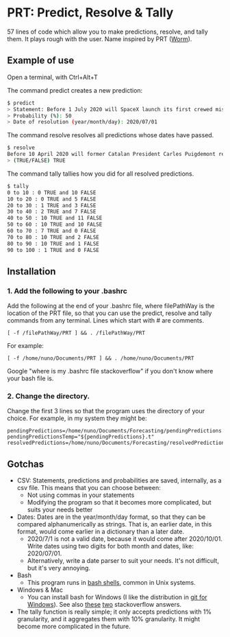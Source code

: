 # PRT: Predict, Resolve & Tally
57 lines of code which allow you to make predictions, resolve, and tally them. It plays rough with the user. Name inspired by PRT ([Worm](https://parahumans.wordpress.com/)).

## Example of use

Open a terminal, with Ctrl+Alt+T

The command predict creates a new prediction:

```bash
$ predict
> Statement: Before 1 July 2020 will SpaceX launch its first crewed mission into orbit?
> Probability (%): 50
> Date of resolution (year/month/day): 2020/07/01
```

The command resolve resolves all predictions whose dates have passed.

```bash
$ resolve
Before 10 April 2020 will former Catalan President Carles Puigdemont return to Spain? (2020/04/10)
> (TRUE/FALSE) TRUE
```

The command tally tallies how you did for all resolved predictions.

```bash
$ tally
0 to 10 : 0 TRUE and 10 FALSE
10 to 20 : 0 TRUE and 5 FALSE
20 to 30 : 1 TRUE and 3 FALSE
30 to 40 : 2 TRUE and 7 FALSE
40 to 50 : 10 TRUE and 11 FALSE
50 to 60 : 10 TRUE and 10 FALSE
60 to 70 : 7 TRUE and 0 FALSE
70 to 80 : 10 TRUE and 2 FALSE
80 to 90 : 10 TRUE and 1 FALSE
90 to 100 : 1 TRUE and 0 FALSE
```

## Installation

### 1. Add the following to your .bashrc

Add the following at the end of your .bashrc file, where filePathWay is the location of the PRT file, so that you can use the predict, resolve and tally commands from any terminal. Lines which start with # are comments.
```
[ -f /filePathWay/PRT ] && . /filePathWay/PRT
```

For example:

```
[ -f /home/nuno/Documents/PRT ] && . /home/nuno/Documents/PRT
```

Google "where is my .bashrc file stackoverflow" if you don't know where your bash file is.

### 2. Change the directory.

Change the first 3 lines so that the program uses the directory of your choice. For example, in my system they might be:

```
pendingPredictions=/home/nuno/Documents/Forecasting/pendingPredictions.txt
pendingPredictionsTemp="${pendingPredictions}.t"
resolvedPredictions=/home/nuno/Documents/Forecasting/resolvedPredictions.txt
```

## Gotchas
- CSV: Statements, predictions and probabilities are saved, internally, as a csv file. This means that you can choose between:
    - Not using commas in your statements
    - Modifying the program so that it becomes more complicated, but suits your needs better
- Dates: Dates are in the year/month/day format, so that they can be compared alphanumerically as strings. That is, an earlier date, in this format, would come earlier in a dictionary than a later date. 
    - 2020/7/1 is not a valid date, because it would come after 2020/10/01. Write dates using two digits for both month and dates, like: 2020/07/01.
    - Alternatively, write a date parser to suit your needs. It's not difficult, but it's very annoying.
- Bash
    - This program runs in [bash shells](https://en.wikipedia.org/wiki/Bash_(Unix_shell)), common in Unix systems.
- Windows & Mac
    - You can install bash for Windows (I like the distribution in [git for Windows](https://git-scm.com/download/win)). See also [these](https://stackoverflow.com/questions/6413377/is-there-a-way-to-run-bash-scripts-on-windows) [two](https://stackoverflow.com/questions/6883760/git-for-windows-bashrc-or-equivalent-configuration-files-for-git-bash-shell) stackoverflow answers.
- The tally function is really simple; it only accepts predictions with 1% granularity, and it aggregates them with 10% granularity. It might become more complicated in the future.
